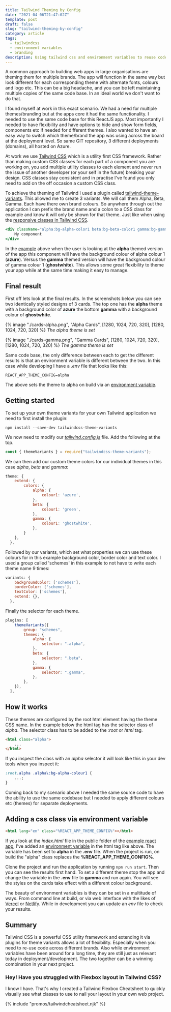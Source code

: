 ```yaml
---
title: Tailwind Theming by Config
date: "2021-04-06T21:47:02Z"
template: post
draft: false
slug: "tailwind-theming-by-config"
category: article
tags:
  - tailwindcss
  - environment variables
  - branding
description: Using tailwind css and environment variables to reuse code for multiple brands on the same codebase.
---
```


A common approach to building web apps in large organisations are theming them for multiple brands. The app will function in the same way but look different for each corresponding theme with alternate fonts, colours and logo etc. This can be a big headache, and you can be left maintaining multiple copies of the same code base. In an ideal world we don't want to do that.

I found myself at work in this exact scenario. We had a need for multiple themes/branding but at the apps core it had the same functionality. I needed to use the same code base for this ReactJS app. Most importantly I needed to have flexibility and have options to hide and show form fields, components etc if needed for different themes. I also wanted to have an easy way to switch which theme/brand the app was using across the board at the deployment level. So same GIT repository, 3 different deployments (domains), all hosted on Azure.

At work we use [Tailwind CSS](https://tailwindcss.com) which is a utility first CSS framework. Rather than making custom CSS classes for each part of a component you are working on, you add multiple utility classes to each element and never run the issue of another developer (or your self in the future) breaking your design. CSS classes stay consistent and in practise I've found you only need to add on the off occasion a custom CSS class.

To achieve the theming of Tailwind I used a plugin called [tailwind-theme-variants](https://github.com/JakeNavith/tailwindcss-theme-variants). This allowed me to create 3 variants. We will call them Alpha, Beta, Gamma. Each have there own brand colours. So anywhere through out the application I can prefix the brand name and a colon to a CSS class for example and know it will only be shown for that theme. Just like when using the [responsive classes in Tailwind CSS](https://tailwindcss.com/docs/responsive-design).

```jsx
<div className="alpha:bg-alpha-color1 beta:bg-beta-color1 gamma:bg-gamma-color1 text-sm">
	My component
</div>
```

In the [example](https://github.com/andrewjamesford/tailwind-theming-by-config-example) above when the user is looking at the **alpha** themed version of the app this component will have the background colour of alpha colour 1 (**<span style="border-bottom: 3px solid azure;">azure</span>**). Versus the **gamma** themed version will have the background colour of gamma colour 1 (**<span style="border-bottom: 3px solid ghostwhite">ghostwhite</span>**). This allows some great flexibility to theme your app while at the same time making it easy to manage.

## Final result

First off lets look at the final results. In the screenshots below you can see two identically styled designs of 3 cards. The top one has the **alpha** theme with a background color of **<span style="border-bottom: 3px solid azure;">azure</span>** the bottom **gamma** with a background colour of **<span style="border-bottom: 3px solid ghostwhite">ghostwhite</span>**.

{% image "./cards-alpha.png", "Alpha Cards", [1280, 1024, 720, 320], [1280, 1024, 720, 320] %}
_The alpha theme is set_

{% image "./cards-gamma.png", "Gamma Cards", [1280, 1024, 720, 320], [1280, 1024, 720, 320] %}
_The gamma theme is set_

Same code base, the only difference between each to get the different results is that an environment variable is different between the two. In this case while developing I have a _.env_ file that looks like this:

```properties
REACT_APP_THEME_CONFIG=alpha
```

The above sets the theme to alpha on build via an [environment variable](https://en.wikipedia.org/wiki/Environment_variable).

## Getting started

To set up your own theme variants for your own Tailwind application we need to first install the plugin:

```shell
npm install --save-dev tailwindcss-theme-variants
```

We now need to modify our [_tailwind.config.js_](https://github.com/andrewjamesford/tailwind-theming-by-config-example/blob/main/tailwind.config.js) file. Add the following at the top.

```js
const { themeVariants } = require("tailwindcss-theme-variants");
```

We can then add our custom theme colors for our individual themes in this case _alpha_, _beta_ and _gamma_:

```js
theme: {
    extend: {
        colors: {
			alpha: {
				colour1: 'azure',
			},
			beta: {
				colour1: 'green',
			},
            gamma: {
				colour1: 'ghostwhite',
			},
        }
    },
  },
```

Followed by our variants, which set what properties we can use these colours for in this example background color, border color and text color. I used a group called 'schemes' in this example to not have to write each theme name 9 times:

```js
variants: {
    backgroundColor: ['schemes'],
    borderColor: ['schemes'],
    textColor: ['schemes'],
    extend: {},
  },
```

Finally the selector for each theme.

```js
plugins: [
    themeVariants({
        group: "schemes",
        themes: {
            alpha: {
                selector: ".alpha",
            },
            beta: {
                selector: ".beta",
            },
            gamma: {
                selector: ".gamma",
            },
        },
    }),
  ],
```

## How it works

These themes are configured by the root html element having the theme CSS name. In the example below the html tag has the selector class of _alpha_. The selector class has to be added to the _:root_ or _html_ tag.

```html
<html class="alpha">
	...
</html>
```

If you inspect the class with an _alpha_ selector it will look like this in your dev tools when you inspect it:

```css
:root.alpha .alpha\:bg-alpha-colour1 {
	...;
}
```

Coming back to my scenario above I needed the same source code to have the ability to use the same codebase but I needed to apply different colours etc (themes) for separate deployments.

## Adding a css class via environment variable

```html
<html lang="en" class="%REACT_APP_THEME_CONFIG%"></html>
```

If you look at the _index.html_ file in the public folder of the [example react app](https://github.com/andrewjamesford/tailwind-theming-by-config-example), I've added an [environment variable](https://create-react-app.dev/docs/adding-custom-environment-variables/#referencing-environment-variables-in-the-html) in the html tag like above. The variable has been set to **alpha** in the **.env** file. When the project is run, on build the "alpha" class replaces the **%REACT_APP_THEME_CONFIG%**.

Clone the project and run the application by running `npm run start`. Then you can see the results first hand. To set a different theme stop the app and change the variable in the **.env** file to **gamma** and run again. You will see the styles on the cards take effect with a different colour background.

The beauty of environment variables is they can be set in a multitude of ways. From command line at build, or via web interface with the likes of [Vercel](https://vercel.com) or [Netlify](https://www.netlify.com). While in development you can update an _env_ file to check your results.

## Summary

Tailwind CSS is a powerful CSS utility framework and extending it via plugins for theme variants allows a lot of flexibility. Especially when you need to re-use code across different brands. Also while environment variables have been around for a long time, they are still just as relevant today in deployment/development. The two together can be a winning combination in your next project.

### Hey! Have you struggled with Flexbox layout in Tailwind CSS?

I know I have. That's why I created a Tailwind Flexbox Cheatsheet to quickly visually see what classes to use to nail your layout in your own web project.

{% include "promos/tailwindcheatsheet.njk" %}
